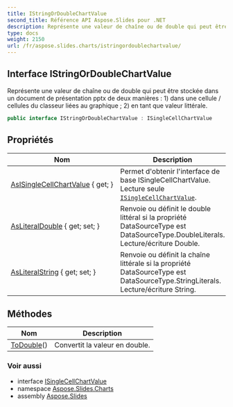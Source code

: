 ```yaml
---
title: IStringOrDoubleChartValue
second_title: Référence API Aspose.Slides pour .NET
description: Représente une valeur de chaîne ou de double qui peut être stockée dans un document de présentation pptx de deux manières : 1 dans une cellule / cellules du classeur liées au graphique ; 2 en tant que valeur littérale.
type: docs
weight: 2150
url: /fr/aspose.slides.charts/istringordoublechartvalue/
---
```


## Interface IStringOrDoubleChartValue

Représente une valeur de chaîne ou de double qui peut être stockée dans un document de présentation pptx de deux manières : 1) dans une cellule / cellules du classeur liées au graphique ; 2) en tant que valeur littérale.

```csharp
public interface IStringOrDoubleChartValue : ISingleCellChartValue
```

## Propriétés

| Nom | Description |
| --- | --- |
| [AsISingleCellChartValue](../../aspose.slides.charts/istringordoublechartvalue/asisinglecellchartvalue) { get; } | Permet d'obtenir l'interface de base ISingleCellChartValue. Lecture seule [`ISingleCellChartValue`](../isinglecellchartvalue). |
| [AsLiteralDouble](../../aspose.slides.charts/istringordoublechartvalue/asliteraldouble) { get; set; } | Renvoie ou définit le double littéral si la propriété DataSourceType est DataSourceType.DoubleLiterals. Lecture/écriture Double. |
| [AsLiteralString](../../aspose.slides.charts/istringordoublechartvalue/asliteralstring) { get; set; } | Renvoie ou définit la chaîne littérale si la propriété DataSourceType est DataSourceType.StringLiterals. Lecture/écriture String. |

## Méthodes

| Nom | Description |
| --- | --- |
| [ToDouble](../../aspose.slides.charts/istringordoublechartvalue/todouble)() | Convertit la valeur en double. |

### Voir aussi

* interface [ISingleCellChartValue](../isinglecellchartvalue)
* namespace [Aspose.Slides.Charts](../../aspose.slides.charts)
* assembly [Aspose.Slides](../../)

<!-- DO NOT EDIT: généré par xmldocmd pour Aspose.Slides.dll -->
